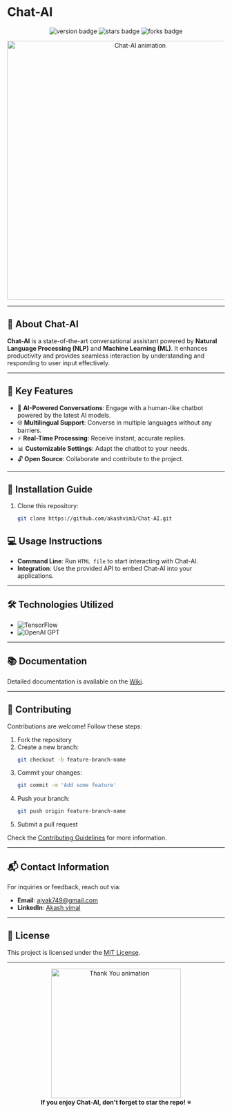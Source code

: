 # Chat-AI 

<p align="center">
  <img src="https://img.shields.io/badge/Version-1.0.0-blue?style=for-the-badge&logo=github" alt="version badge"/>
  <img src="https://img.shields.io/github/stars/akashvim3/Chat-AI?style=for-the-badge" alt="stars badge"/>
  <img src="https://img.shields.io/github/forks/akashvim3/Chat-AI?style=for-the-badge" alt="forks badge"/>
</p>

<p align="center">
  <img src="https://user-images.githubusercontent.com/yourimage.gif" alt="Chat-AI animation" width="600"/>
</p>

---

## 🚀 About Chat-AI

**Chat-AI** is a state-of-the-art conversational assistant powered by **Natural Language Processing (NLP)** and **Machine Learning (ML)**. It enhances productivity and provides seamless interaction by understanding and responding to user input effectively.

---

## 🌟 Key Features

- 🤖 **AI-Powered Conversations**: Engage with a human-like chatbot powered by the latest AI models.
- 🌐 **Multilingual Support**: Converse in multiple languages without any barriers.
- ⚡ **Real-Time Processing**: Receive instant, accurate replies.
- 📊 **Customizable Settings**: Adapt the chatbot to your needs.
- 🔓 **Open Source**: Collaborate and contribute to the project.

---

## 🔧 Installation Guide

1. Clone this repository:
   ```bash
   git clone https://github.com/akashvim3/Chat-AI.git
   ```

## 💻 Usage Instructions

- **Command Line**: Run `HTML file` to start interacting with Chat-AI.
- **Integration**: Use the provided API to embed Chat-AI into your applications.

---

## 🛠️ Technologies Utilized

- ![TensorFlow](https://img.shields.io/badge/-TensorFlow-FF6F00?logo=tensorflow&logoColor=white)
- ![OpenAI GPT](https://img.shields.io/badge/-OpenAI%20GPT-412991?logo=openai&logoColor=white)

---

## 📚 Documentation

Detailed documentation is available on the [Wiki](https://github.com/akashvim3/Chat-AI/wiki).

---

## 🤝 Contributing

Contributions are welcome! Follow these steps:

1. Fork the repository
2. Create a new branch:
   ```bash
   git checkout -b feature-branch-name
   ```
3. Commit your changes:
   ```bash
   git commit -m 'Add some feature'
   ```
4. Push your branch:
   ```bash
   git push origin feature-branch-name
   ```
5. Submit a pull request

Check the [Contributing Guidelines](CONTRIBUTING.md) for more information.

---

## 📬 Contact Information

For inquiries or feedback, reach out via:

- **Email**: [ajyak749@gmail.com](mailto:ajyak749@gmail.com)
- **LinkedIn**: [Akash vimal](https://linkedin.com/in/akashvimal)

---

## 📜 License

This project is licensed under the [MIT License](LICENSE).

---

<p align="center">
  <img src="https://user-images.githubusercontent.com/thankyou.gif" alt="Thank You animation" width="300"/>
  <br/>
  <strong>If you enjoy Chat-AI, don't forget to star the repo! ⭐</strong>
</p>
